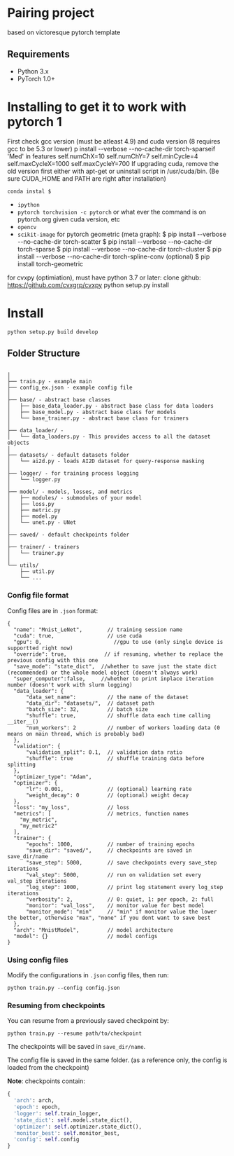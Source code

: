 # Pairing project
based on victoresque pytorch template

## Requirements
* Python 3.x
* PyTorch 1.0+

# Installing to get it to work with pytorch 1
First check gcc version (must be atleast 4.9) and cuda version (8 requires gcc to be 5.3 or lower)
            p install --verbose --no-cache-dir torch-sparseif 'Med' in features
                self.numChX=10
                self.numChY=7
                self.minCycle=4
                self.maxCycleX=1000
                self.maxCycleY=700
If upgrading cuda, remove the old version first either with apt-get or uninstall script in /usr/cuda/bin.
    (Be sure CUDA_HOME and PATH are right after installation)

`conda instal $`
* `ipython`
* `pytorch torchvision -c pytorch` or what ever the command is on pytorch.org given cuda version, etc
* `opencv`
* `scikit-image`
for pytorch geometric (meta graph):
$ pip install --verbose --no-cache-dir torch-scatter
$ pip install --verbose --no-cache-dir torch-sparse
$ pip install --verbose --no-cache-dir torch-cluster
$ pip install --verbose --no-cache-dir torch-spline-conv (optional)
$ pip install torch-geometric

for cvxpy (optimiation), must have python 3.7 or later:
clone github: https://github.com/cvxgrp/cvxpy
python setup.py install

# Install
`python setup.py build develop`

## Folder Structure
  ```
  
  │
  ├── train.py - example main
  ├── config_ex.json - example config file
  │
  ├── base/ - abstract base classes
  │   ├── base_data_loader.py - abstract base class for data loaders
  │   ├── base_model.py - abstract base class for models
  │   └── base_trainer.py - abstract base class for trainers
  │
  ├── data_loader/ - 
  │   └── data_loaders.py - This provides access to all the dataset objects
  │
  ├── datasets/ - default datasets folder
  │   └── ai2d.py - loads AI2D dataset for query-response masking
  │
  ├── logger/ - for training process logging
  │   └── logger.py
  │
  ├── model/ - models, losses, and metrics
  │   ├── modules/ - submodules of your model
  │   ├── loss.py
  │   ├── metric.py
  │   ├── model.py
  │   └── unet.py - UNet
  │
  ├── saved/ - default checkpoints folder
  │
  ├── trainer/ - trainers
  │   └── trainer.py
  │
  └── utils/
      ├── util.py
      └── ...
  ```

### Config file format
Config files are in `.json` format:
  ```
  {
    "name": "Mnist_LeNet",        // training session name
    "cuda": true,                 // use cuda
    "gpu": 0,                       //gpu to use (only single device is supportted right now)
    "override": true,            // if resuming, whether to replace the previous config with this one
    "save_mode": "state_dict",  //whether to save just the state dict (recommended) or the whole model object (doesn't always work)
    "super_computer":false,     //whether to print inplace iteration number (doesn't work with slurm logging)
    "data_loader": {
        "data_set_name":          // the name of the dataset
        "data_dir": "datasets/",  // dataset path
        "batch_size": 32,         // batch size
        "shuffle": true,          // shuffle data each time calling __iter__()
        "num_workers": 2          // number of workers loading data (0 means on main thread, which is probably bad)
    },
    "validation": {
        "validation_split": 0.1,  // validation data ratio
        "shuffle": true           // shuffle training data before splitting
    },
    "optimizer_type": "Adam",
    "optimizer": {
        "lr": 0.001,              // (optional) learning rate
        "weight_decay": 0         // (optional) weight decay
    },
    "loss": "my_loss",            // loss
    "metrics": [                  // metrics, function names
      "my_metric",
      "my_metric2"
    ],
    "trainer": {
        "epochs": 1000,           // number of training epochs
        "save_dir": "saved/",     // checkpoints are saved in save_dir/name
        "save_step": 5000,        // save checkpoints every save_step iterations
        "val_step": 5000,         // run on validation set every val_step iterations
        "log_step": 1000,         // print log statement every log_step iterations
        "verbosity": 2,           // 0: quiet, 1: per epoch, 2: full
        "monitor": "val_loss",    // monitor value for best model
        "monitor_mode": "min"     // "min" if monitor value the lower the better, otherwise "max", "none" if you dont want to save best
    },
    "arch": "MnistModel",         // model architecture
    "model": {}                   // model configs
  }
  ```

### Using config files
Modify the configurations in `.json` config files, then run:

  ```
  python train.py --config config.json
  ```

### Resuming from checkpoints
You can resume from a previously saved checkpoint by:

  ```
  python train.py --resume path/to/checkpoint
  ```


The checkpoints will be saved in `save_dir/name`.

The config file is saved in the same folder. (as a reference only, the config is loaded from the checkpoint)

**Note**: checkpoints contain:
  ```python
  {
    'arch': arch,
    'epoch': epoch,
    'logger': self.train_logger,
    'state_dict': self.model.state_dict(),
    'optimizer': self.optimizer.state_dict(),
    'monitor_best': self.monitor_best,
    'config': self.config
  }
  ```

